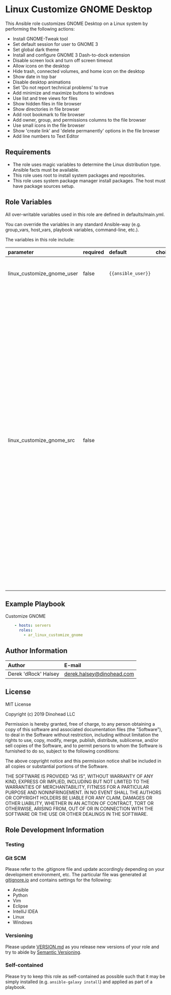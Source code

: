 # Linux Customize GNOME Desktop

This Ansible role customizes GNOME Desktop on a Linux system by performing the following actions:
* Install GNOME-Tweak tool
* Set default session for user to GNOME 3
* Set global dark theme
* Install and configure GNOME 3 Dash-to-dock extension
* Disable screen lock and turn off screen timeout
* Allow icons on the desktop
* Hide trash, connected volumes, and home icon on the desktop
* Show date in top bar
* Disable desktop animations
* Set 'Do not report technical problems' to true
* Add minimize and maximize buttons to windows
* Use list and tree views for files
* Show hidden files in file browser
* Show directories in file browser
* Add root bookmark to file browser
* Add owner, group, and permissions columns to the file browser
* Use small icons in the file browser
* Show 'create link' and 'delete permanently' options in the file browser
* Add line numbers to Text Editor

## Requirements

* The role uses magic variables to determine the Linux distribution type. Ansible facts must be available.
* This role uses root to install system packages and repositories.
* This role uses system package manager install packages. The host must have package sources setup.

## Role Variables

All over-writable variables used in this role are defined in defaults/main.yml.

You can override the variables in any standard Ansible-way (e.g. group_vars, host_vars, playbook variables, command-line, etc.).

The variables in this role include:

|parameter                 |required|default           |choices|comments|
|:-------------------------|:-------|:-----------------|:------|:-------|
|linux_customize_gnome_user|false   |`{{ansible_user}}`|       |The linux user to apply GNOME Customizations to.|
|linux_customize_gnome_src |false   |                  |       |A list of dictionaries. Each dictionary contains two keys: `version` and `url`. `version` corresponds to a GNOME Shell version (ex: 3.2, 3-16, 3-28) and `url` is the url to find the associated GNOME Dash-to-dock plugin. The intention is to provide the ability to use the role offline by staging the dash-to-dock plugins on an HTTP server. The role will determine the current GNOME shell version and then look through this list of dictionaries to find and download the correct GNOME dash-to-dock plugin. If you are on an internet-connected system, this variable should not need to be modified. |

## Example Playbook

Customize GNOME
```yaml
    - hosts: servers
      roles:
        - ar_linux_customize_gnome
```

## Author Information

|Author              |E-mail                   |
|:-------------------|:------------------------|
|Derek 'dRock' Halsey|derek.halsey@dinohead.com|

## License

MIT License

Copyright (c) 2019 Dinohead LLC

Permission is hereby granted, free of charge, to any person obtaining a copy
of this software and associated documentation files (the "Software"), to deal
in the Software without restriction, including without limitation the rights
to use, copy, modify, merge, publish, distribute, sublicense, and/or sell
copies of the Software, and to permit persons to whom the Software is
furnished to do so, subject to the following conditions:

The above copyright notice and this permission notice shall be included in all
copies or substantial portions of the Software.

THE SOFTWARE IS PROVIDED "AS IS", WITHOUT WARRANTY OF ANY KIND, EXPRESS OR
IMPLIED, INCLUDING BUT NOT LIMITED TO THE WARRANTIES OF MERCHANTABILITY,
FITNESS FOR A PARTICULAR PURPOSE AND NONINFRINGEMENT. IN NO EVENT SHALL THE
AUTHORS OR COPYRIGHT HOLDERS BE LIABLE FOR ANY CLAIM, DAMAGES OR OTHER
LIABILITY, WHETHER IN AN ACTION OF CONTRACT, TORT OR OTHERWISE, ARISING FROM,
OUT OF OR IN CONNECTION WITH THE SOFTWARE OR THE USE OR OTHER DEALINGS IN THE
SOFTWARE.

## Role Development Information

### Testing

### Git SCM
Please refer to the .gitignore file and update accordingly depending on your
development environment, etc.  The particular file was generated at 
[gitignore.io](https://www.gitignore.io/) and contains settings for the following:
  - Ansible
  - Python
  - Vim
  - Eclipse
  - IntelliJ IDEA
  - Linux
  - Windows
  
### Versioning
Please update [VERSION.md](./VERSION.md) as you release new versions of your role and try to
abide by [Semantic Versioning](http://semver.org/spec/v2.0.0.html).

### Self-contained
Please try to keep this role as self-contained as possible such that it may be
simply installed (e.g. `ansible-galaxy install`) and applied as part of a 
playbook.
